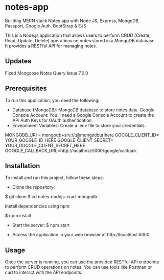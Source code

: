 # notes-app
Building MERN stack Notes app with Node JS, Express, MongoDB, Passport, Google Auth, BootStrap &amp; EJS

This is a Node.js application that allows users to perform CRUD (Create, Read, Update, Delete) operations on notes stored in a MongoDB database. It provides a RESTful API for managing notes.

## Updates
 Fixed Mongoose Notes Query Issue 7.0.0

## Prerequisites
To run this application, you need the following:

* Database (MongoDB): MongoDB database to store notes data.
  Google Console Account: You'll need a Google Console Account to create the API Auth Keys for OAuth authentication.
* Environment Variables: Create a .env file to store your credentials. 

MONGODB_URI = mongodb+srv://<username>:<password>@mongodburlhere
GOOGLE_CLIENT_ID= YOUR_GOOGLE_ID_HERE
GOOGLE_CLIENT_SECRET= YOUR_GOOGLE_CLIENT_SECRET_HERE
GOOGLE_CALLBACK_URL=http://localhost:5000/google/callback

## Installation
  To install and run this project, follow these steps:

* Clone the repository:

$ git clone <repository-url>
$ cd notes-nodejs-crud-mongodb

Install dependencies using npm:

$ npm install
* Start the server:
$ npm start

* Access the application in your web browser at http://localhost:5000.

## Usage
Once the server is running, you can use the provided RESTful API endpoints to perform CRUD operations on notes. You can use tools like Postman or curl to interact with the API endpoints.


